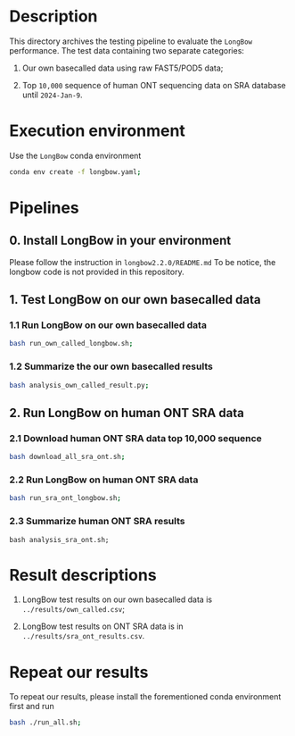 # Description
This directory archives the testing pipeline to evaluate the `LongBow` performance. The test data containing two separate categories: 

1. Our own basecalled data using raw FAST5/POD5 data; 

2. Top `10,000` sequence of human ONT sequencing data on SRA database until `2024-Jan-9`.


# Execution environment
Use the `LongBow` conda environment
```bash
conda env create -f longbow.yaml;
```


# Pipelines
## 0. Install LongBow in your environment
Please follow the instruction in `longbow2.2.0/README.md`
To be notice, the longbow code is not provided in this repository.

## 1. Test LongBow on our own basecalled data
### 1.1 Run LongBow on our own basecalled data
```bash
bash run_own_called_longbow.sh;
```

### 1.2 Summarize the our own basecalled results
```bash
bash analysis_own_called_result.py;
```

## 2. Run LongBow on human ONT SRA data
### 2.1 Download human ONT SRA data top 10,000 sequence
```bash
bash download_all_sra_ont.sh;
```

### 2.2 Run LongBow on human ONT SRA data
```bash
bash run_sra_ont_longbow.sh;
```

### 2.3 Summarize human ONT SRA results
```
bash analysis_sra_ont.sh;
```


# Result descriptions
1. LongBow test results on our own basecalled data is  `../results/own_called.csv`;


2. LongBow test results on ONT SRA data is in `../results/sra_ont_results.csv`.


# Repeat our results
To repeat our results, please install the forementioned conda environment first and run
```bash
bash ./run_all.sh;
```
